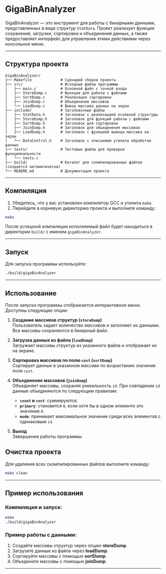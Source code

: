 
# **GigaBinAnalyzer**

GigaBinAnalyzer — это инструмент для работы с бинарными данными, представленных в виде структур `StatData`. 
Проект реализует функции сохранения, загрузки, сортировки и объединения данных, а также предоставляет 
интерфейс для управления этими действиями через консольное меню.

---

## **Структура проекта**

```plaintext
GigaBinAnalyzer/
├── Makefile             # Сценарий сборки проекта
├── src/                 # Исходные файлы программы
│   ├── main.c           # Основной файл с точкой входа
│   ├── StoreDump.c      # Функции для работы с файлами
│   ├── SortDump.c       # Реализация сортировки
│   ├── JoinDump.c       # Объединение массивов
│   └── LoadDump.c       # Вывод массива данных на экран
├── include/             # Заголовочные файлы
│   ├── StatData.h       # Заголовок с реализацией основной структуры
│   ├── StoreDump.h      # Заголовок для функций работы с файлами
│   ├── SortDump.h       # Заголовок для сортировки
│   ├── JoinDump.h       # Заголовок для объединения массивов
│   ├── LoadDump.h       # Заголовок с функцией вывода массива на экран
│   └── DataControl.h    # Заголовок с описанием утилиты обработки данных
├── tests/               # Тестовые файлы для проверки функциональности
│   └── tests.c
├── build/               # Каталог для скомпилированных файлов (создается автоматически)
└── README.md            # Документация проекта
```

---

## **Компиляция**

1. Убедитесь, что у вас установлен компилятор GCC и утилита `make`.
2. Перейдите в корневую директорию проекта и выполните команду:

```bash
make
```

После успешной компиляции исполняемый файл будет находиться в директории `build/` с именем `gigaBinAnalyzer`.

---

## **Запуск**

Для запуска программы используйте:

```bash
./build/gigaBinAnalyzer
```

---

## **Использование**

После запуска программы отображается интерактивное меню. Доступны следующие опции:

1. **Создание массивов структур (`storeDump`)**  
   Пользователь задает количество массивов и заполняет их данными. Все массивы сохраняются в бинарный файл.

2. **Загрузка данных из файла (`loadDump`)**  
   Загружает массивы структур из указанного файла и отображает их на экране.

3. **Сортировка массивов по полю `cost` (`sortDump`)**  
   Сортирует данные в указанном массиве по возрастанию значения поля `cost`.

4. **Объединение массивов (`joinDump`)**  
   Объединяет массивы, сохраняя уникальность `id`. При совпадении `id` данные объединяются по следующим правилам:
   - **`count` и `cost`**: суммируются.
   - **`primary`**: становится `0`, если хотя бы в одном элементе это значение `0`.
   - **`mode`**: принимает максимальное значение среди всех элементов с одинаковым `id`.

5. **Выход**  
   Завершение работы программы.

## **Очистка проекта**

Для удаления всех скомпилированных файлов выполните команду:

```bash
make clean
```

---

## **Пример использования**

### Компиляция и запуск:
```bash
make
./build/gigaBinAnalyzer
```

### Пример работы с данными:
1. Создайте массивы структур через опцию **storeDump**.
2. Загрузите данные из файла через **loadDump**.
3. Сортируйте массивы с помощью **sortDump**.
4. Объедините массивы с помощью **joinDump**.

---


